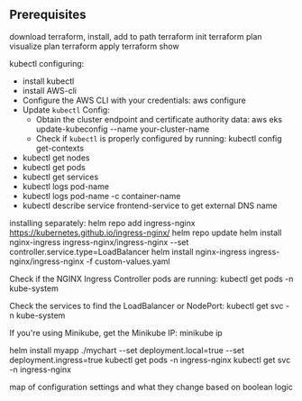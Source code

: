 ## Prerequisites

download terraform, install, add to path
terraform init
terraform plan
visualize plan 
terraform apply
terraform show

kubectl configuring:
- install kubectl
- install AWS-cli
- Configure the AWS CLI with your credentials: aws configure
- Update `kubectl` Config:
	- Obtain the cluster endpoint and certificate authority data: aws eks update-kubeconfig --name your-cluster-name
	- Check if `kubectl` is properly configured by running: kubectl config get-contexts
- kubectl get nodes
- kubectl get pods
- kubectl get services
- kubectl logs pod-name
- kubectl logs pod-name -c container-name
- kubectl describe service frontend-service to get external DNS name

<!-- will probably need terraform to independently provision this controller... -->
installing separately:
helm repo add ingress-nginx https://kubernetes.github.io/ingress-nginx/
helm repo update
helm install nginx-ingress ingress-nginx/ingress-nginx --set controller.service.type=LoadBalancer
helm install nginx-ingress ingress-nginx/ingress-nginx -f custom-values.yaml

Check if the NGINX Ingress Controller pods are running:
kubectl get pods -n kube-system

Check the services to find the LoadBalancer or NodePort:
kubectl get svc -n kube-system

If you're using Minikube, get the Minikube IP:
minikube ip

helm install myapp ./mychart --set deployment.local=true --set deployment.ingress=true
kubectl get pods -n ingress-nginx
kubectl get svc -n ingress-nginx

map of configuration settings and what they change based on boolean logic